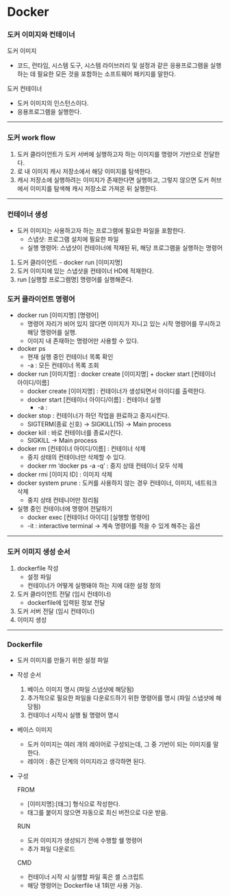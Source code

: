 # Docker

### 도커 이미지와 컨테이너

도커 이미지

* 코드, 런타임, 시스템 도구, 시스템 라이브러리 및 설정과 같은 응용프로그램을 실행하는 데 필요한 모든 것을 포함하는 소프트웨어 패키지를 말한다.

도커 컨테이너

* 도커 이미지의 인스턴스이다.
* 응용프로그램을 실행한다.

***

### 도커 work flow

1. 도커 클라이언트가 도커 서버에 실행하고자 하는 이미지를 명령어 기반으로 전달한다.
2. 로 내 이미지 캐시 저장소에서 해당 이미지를 탐색한다.
3. 캐시 저장소에 실행하려는 이미지가 존재한다면 실행하고, 그렇지 않으면 도커 허브에서 이미지를 탐색해 캐시 저장소로 가져온 뒤 실행한다.

***

### 컨테이너 생성

* 도커 이미지는 사용하고자 하는 프로그램에 필요한 파일을 포함한다.
  * 스냅샷: 프로그램 설치에 필요한 파일
  * 실행 명령어: 스냅샷이 컨테이너에 적재된 뒤, 해당 프로그램을 실행하는 명령어

1. 도커 클라이언트 - docker run \[이미지명]
2. 도커 이미지에 있는 스냅샷을 컨테이너 HD에 적재한다.
3. run \[실행할 프로그램명] 명령어를 실행해준다.



### 도커 클라이언트 명령어

* docker run \[이미지명] \[명령어]
  * 명령어 자리가 비어 있지 않다면 이미지가 지니고 있는 시작 명령어를 무시하고 해당 명령어를 실행.
  * 이미지 내 존재하는 명령어만 사용할 수 있다.
* docker ps
  * 현재 실행 중인 컨테이너 목록 확인
  * \-a : 모든 컨테이너 목록 조회
* docker run \[이미지명] : docker create \[이미지명] + docker start \[컨테이너 아이디/이름]
  * docker create \[이미지명] : 컨테이너가 생성되면서 아이디를 출력한다.
  * docker start \[컨테이너 아이디/이름] : 컨테이너 실행
    * \-a :
* docker stop : 컨테이너가 하던 작업을 완료하고 중지시킨다.
  * SIGTERM(종료 신호) → SIGKILL(15) → Main process
* docker kill : 바로 컨테이너를 종료시킨다.
  * SIGKILL → Main process
* docker rm \[컨테이너 아이디/이름] : 컨테이너 삭제
  * 중지 상태의 컨테이너만 삭제할 수 있다.
  * docker rm ‘docker ps -a -q’ : 중지 상태 컨테이너 모두 삭제
* docker rmi \[이미지 ID] : 이미지 삭제
* docker system prune : 도커를 사용하지 않는 경우 컨테이너, 이미지, 네트워크 삭제
  * 중지 상태 컨테니어만 정리됨
* 실행 중인 컨테이너에 명령어 전달하기
  * docker exec \[컨테이너 아이디] \[실행할 명령어]
  * \-it : interactive terminal → 계속 명령어를 적을 수 있게 해주는 옵션

***

### 도커 이미지 생성 순서

1. dockerfile 작성
   * 설정 파일
   * 컨테이너가 어떻게 실행돼야 하는 지에 대한 설정 정의
2. 도커 클라이언트 전달 (임시 컨테이너)
   * dockerfile에 입력된 정보 전달
3. 도커 서버 전달 (임시 컨테이너)
4. 이미지 생성

***

### Dockerfile

* 도커 이미지를 만들기 위한 설정 파일
* 작성 순서
  1. 베이스 이미지 명시 (파일 스냅샷에 해당됨)
  2. 추가적으로 필요한 파일을 다운로드하기 위한 명령어를 명시 (파일 스냅샷에 해당됨)
  3. 컨테이너 시작시 실행 될 명령어 명시
* 베이스 이미지
  * 도커 이미지는 여러 개의 레이어로 구성되는데, 그 중 기반이 되는 이미지를 말한다.
  * 레이어 : 중간 단계의 이미지라고 생각하면 된다.
*   구성

    FROM

    * \[이미지명]:\[태그] 형식으로 작성한다.
    * 태그를 붙이지 않으면 자동으로 최신 버전으로 다운 받음.

    RUN

    * 도커 이미지가 생성되기 전에 수행할 쉘 명령어
    * 추가 파일 다운로드

    CMD

    * 컨테이너 시작 시 실행할 파일 혹은 셸 스크립트
    * 해당 명령어는 Dockerfile 내 1회만 사용 가능.

